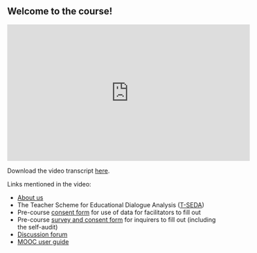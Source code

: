 ## Welcome to the course!

<iframe width="560" height="315" src="https://www.youtube.com/embed/ivyu3PyVYE0" frameborder="0" allow="accelerometer; autoplay; clipboard-write; encrypted-media; gyroscope; picture-in-picture" allowfullscreen></iframe>

Download the video transcript [here](https://mbrugha.github.io/course-in-a-box/img/Video_intro_transcript.pdf).

Links mentioned in the video:

* [About us](https://mbrugha.github.io/course-in-a-box/about-us/)
* The Teacher Scheme for Educational Dialogue Analysis ([T-SEDA](https://www.educ.cam.ac.uk/research/programmes/tseda/))
* Pre-course [consent form](https://forms.gle/yKGL6D9xEh6m1eom7) for use of data for facilitators to fill out
* Pre-course [survey and consent form](https://forms.gle/yHmZD6UaA4wkwzJF7) for inquirers to fill out (including the self-audit)
* [Discussion forum](https://www.edudialogue.org/forum/dialogue-mooc-on-dialogue/)
* [MOOC user guide](https://mbrugha.github.io/course-in-a-box/modules/introduction/MOOC-user-guide/)
